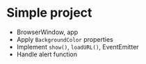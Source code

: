 # Simple project

- BrowserWindow, app
- Apply `BackgroundColor` properties
- Implement `show()`, `loadURL()`, EventEmitter
- Handle alert function